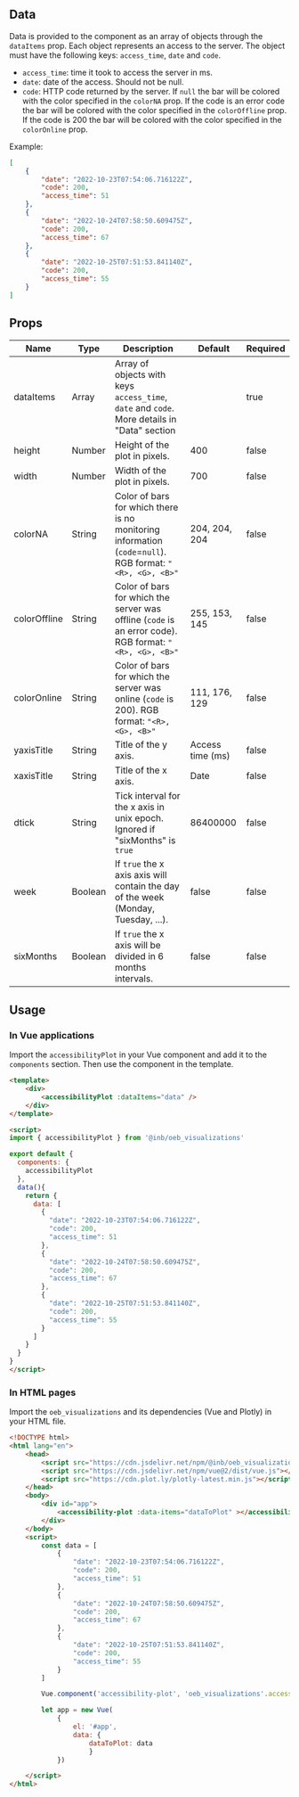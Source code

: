 ## Data 

Data is provided to the component as an array of objects through the `dataItems` prop. Each object represents an access to the server. The object must have the following keys: `access_time`, `date` and `code`. 
- `access_time`: time it took to access the server in ms.  
-  `date`: date of the access. Should not be null.
- `code`: HTTP code returned by the server. If `null` the bar will be colored with the color specified in the `colorNA` prop. If the code is an error code the bar will be colored with the color specified in the `colorOffline` prop. If the code is 200 the bar will be colored with the color specified in the `colorOnline` prop. 

Example:

```json
[
	{
		"date": "2022-10-23T07:54:06.716122Z",
		"code": 200,
		"access_time": 51
	},
	{
		"date": "2022-10-24T07:58:50.609475Z",
		"code": 200,
		"access_time": 67
	},
	{
		"date": "2022-10-25T07:51:53.841140Z",
		"code": 200,
		"access_time": 55
	}
]
```

## Props

| Name | Type | Description | Default | Required |
| --- | --- | --- | --- | --- |
|dataItems | Array | Array of objects  with keys `access_time`, `date` and `code`. <br> More details in "Data" section | | true |
| height | Number | Height of the plot in pixels. | 400 | false |
| width | Number | Width of the plot in pixels. | 700 | false |
| colorNA | String | Color of bars for which there is no monitoring information (`code`=`null`). RGB format: `"<R>, <G>, <B>"` | 204, 204, 204 | false |
| colorOffline | String | Color of bars for which the server was offline (`code` is an error code). RGB format: `"<R>, <G>, <B>"` | 255, 153, 145 | false |
| colorOnline | String | Color of bars for which the server was online (`code` is 200). RGB format: `"<R>, <G>, <B>"` | 111, 176, 129 | false |
| yaxisTitle | String | Title of the y axis. | Access time (ms) | false |
| xaxisTitle | String | Title of the x axis. | Date | false |
| dtick | String | Tick interval for the x axis in unix epoch. Ignored if "sixMonths" is `true` | 86400000 | false |
| week | Boolean | If `true` the x axis axis will contain the day of the week (Monday, Tuesday, ...). | false | false |
| sixMonths | Boolean | If `true` the x axis will be divided in 6 months intervals. | false | false |

## Usage 

### In Vue applications

Import the `accessibilityPlot` in your Vue component and add it to the `components` section. Then use the component in the template.

```html
<template>
    <div>
        <accessibilityPlot :dataItems="data" />
    </div>
</template> 

<script>
import { accessibilityPlot } from '@inb/oeb_visualizations'

export default {
  components: {
    accessibilityPlot
  },
  data(){
    return {
      data: [
        {
          "date": "2022-10-23T07:54:06.716122Z",
          "code": 200,
          "access_time": 51
        },
        {
          "date": "2022-10-24T07:58:50.609475Z",
          "code": 200,
          "access_time": 67
        },
        {
          "date": "2022-10-25T07:51:53.841140Z",
          "code": 200,
          "access_time": 55
        }
      ]
    }
  }
}
</script>
```

### In HTML pages 

Import the `oeb_visualizations` and its dependencies (Vue and Plotly) in your HTML file. 

```html
<!DOCTYPE html>
<html lang="en">
    <head>
        <script src="https://cdn.jsdelivr.net/npm/@inb/oeb_visualizations/dist/oeb-visualizations.min.js"></script>
        <script src="https://cdn.jsdelivr.net/npm/vue@2/dist/vue.js"></script>
        <script src="https://cdn.plot.ly/plotly-latest.min.js"></script>
    </head>
    <body>
        <div id="app">
            <accessibility-plot :data-items="dataToPlot" ></accessibility-plot>
        </div>
    </body>
    <script>
        const data = [
            {
                "date": "2022-10-23T07:54:06.716122Z",
                "code": 200,
                "access_time": 51
            },
            {
                "date": "2022-10-24T07:58:50.609475Z",
                "code": 200,
                "access_time": 67
            },
            {
                "date": "2022-10-25T07:51:53.841140Z",
                "code": 200,
                "access_time": 55
            }
        ]

        Vue.component('accessibility-plot', 'oeb_visualizations'.accessibilityPlot)

        let app = new Vue(
            { 
                el: '#app', 
                data: { 
                    dataToPlot: data 
                    }  
            })

    </script>
</html>
``` 
